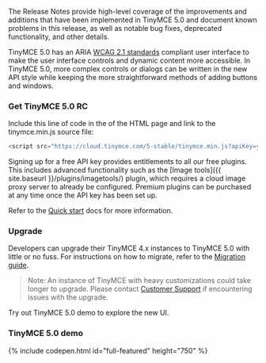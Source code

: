 
The Release Notes provide high-level coverage of the improvements and additions that have been implemented in TinyMCE 5.0 and document known problems in this release, as well as notable bug fixes, deprecated functionality, and other details.

TinyMCE 5.0 has an ARIA [WCAG 2.1 standards](https://www.w3.org/WAI/standards-guidelines/wcag/) compliant user interface to make the user interface controls and dynamic content more accessible. In TinyMCE 5.0, more complex controls or dialogs can be written in the new API style while keeping the more straightforward methods of adding buttons and windows.

### Get TinyMCE 5.0 RC

Include this line of code in the <head> of the HTML page and link to the tinymce.min.js source file:

```js
<script src="https://cloud.tinymce.com/5-stable/tinymce.min.js?apiKey=your_API_key"></script>
```

Signing up for a free API key provides entitlements to all our free plugins. This includes advanced functionality such as the [Image tools]({{  site.baseurl }}/plugins/imagetools/) plugin, which requires a cloud image proxy server to already be configured. Premium plugins can be purchased at any time once the API key has been set up.

Refer to the [Quick start]({{site.baseurl}}/quick-start) docs for more information.

### Upgrade

Developers can upgrade their TinyMCE 4.x instances to TinyMCE 5.0 with little or no fuss. For instructions on how to migrate, refer to the [Migration guide]({{site.baseurl}}/migration-from-4x/).

> Note:  An instance of TinyMCE with heavy customizations could take longer to upgrade. Please contact [Customer Support](https://support.tiny.cloud) if encountering issues with the upgrade.

Try out TinyMCE 5.0 demo to explore the new UI.

### TinyMCE 5.0 demo

{% include codepen.html id="full-featured" height="750" %}

